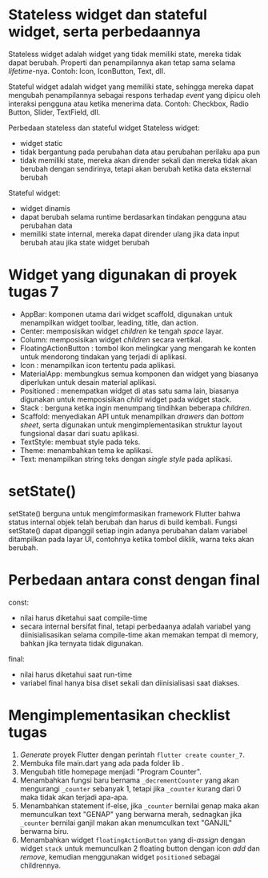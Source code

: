 # Stateless widget dan stateful widget, serta perbedaannya
Stateless widget adalah widget yang tidak memiliki state, mereka tidak dapat berubah. Properti dan penampilannya akan tetap sama selama *lifetime*-nya. Contoh: Icon, IconButton, Text, dll.

Stateful widget adalah widget yang memiliki state, sehingga mereka dapat mengubah penampilannya sebagai respons terhadap *event* yang dipicu oleh interaksi pengguna atau ketika menerima data. Contoh: Checkbox, Radio Button, Slider, TextField, dll.

Perbedaan stateless dan stateful widget
Stateless widget:
- widget static
- tidak bergantung pada perubahan data atau perubahan perilaku apa pun
- tidak memiliki state, mereka akan dirender sekali dan mereka tidak akan berubah dengan sendirinya, tetapi akan berubah ketika data eksternal berubah

Stateful widget:
- widget dinamis
- dapat berubah selama runtime berdasarkan tindakan pengguna atau perubahan data
- memiliki state internal, mereka dapat dirender ulang jika data input berubah atau jika state widget berubah

# Widget yang digunakan di proyek tugas 7
- AppBar: komponen utama dari widget scaffold, digunakan untuk menampilkan widget toolbar, leading, title, dan action.
- Center: memposisikan widget *children* ke tengah *space* layar.
- Column: memposisikan widget *children* secara vertikal.
- FloatingActionButton : tombol ikon melingkar yang mengarah ke konten untuk mendorong tindakan yang terjadi di aplikasi.
- Icon : menampilkan icon tertentu pada aplikasi.
- MaterialApp: membungkus semua komponen dan widget yang biasanya diperlukan untuk desain material aplikasi.
- Positioned :  menempatkan widget di atas satu sama lain, biasanya digunakan untuk memposisikan *child* widget pada widget stack.
- Stack : berguna ketika ingin menumpang tindihkan beberapa *children*.
- Scaffold: menyediakan API untuk menampilkan *drawers* dan *bottom sheet*, serta digunakan untuk mengimplementasikan struktur layout fungsional dasar dari suatu aplikasi.
- TextStyle: membuat style pada teks.
- Theme: menambahkan tema ke aplikasi.
- Text: menampilkan string teks dengan *single style* pada aplikasi.

# setState()
setState() berguna untuk mengimformasikan framework Flutter bahwa status internal objek telah berubah  dan harus di build kembali. Fungsi setState() dapat dipanggil setiap ingin adanya perubahan dalam variabel ditampilkan pada layar UI, contohnya ketika tombol diklik, warna teks akan berubah. 

# Perbedaan antara const dengan final
const:
- nilai harus diketahui saat compile-time
- secara internal bersifat final, tetapi perbedaanya adalah variabel yang diinisialisasikan selama compile-time akan memakan tempat di memory, bahkan jika ternyata tidak digunakan.

final:
- nilai harus diketahui saat run-time
- variabel final hanya bisa diset sekali dan diinisialisasi saat diakses.

# Mengimplementasikan checklist tugas
1. *Generate* proyek Flutter dengan perintah `flutter create counter_7`.
2. Membuka file main.dart yang ada pada folder lib .
3. Mengubah title homepage menjadi "Program Counter".
4. Menambahkan fungsi baru bernama `_decrementCounter` yang akan mengurangi `_counter` sebanyak 1, tetapi jika `_counter` kurang dari 0 maka tidak akan terjadi apa-apa.
5. Menambahkan statement if-else, jika `_counter` bernilai genap maka akan memunculkan text "GENAP" yang berwarna merah, sednagkan jika `_counter` bernilai ganjil makan akan menumculkan text "GANJIL" berwarna biru.
6. Menambahkan widget `floatingActionButton` yang di-*assign* dengan widget `stack` untuk memunculkan 2 floating button dengan icon *add* dan *remove*, kemudian menggunakan widget `positioned` sebagai childrennya.

